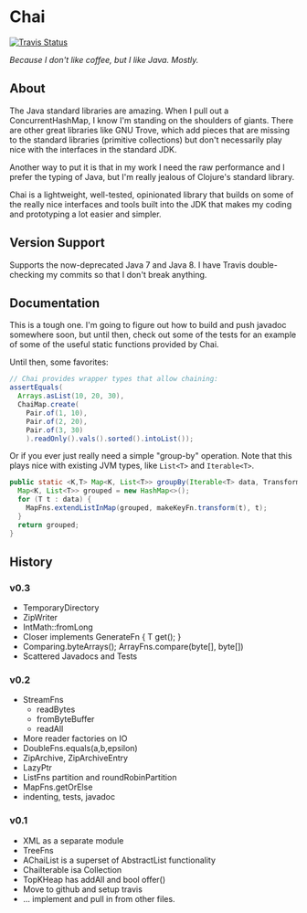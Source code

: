 # Chai 
[![Travis Status](https://travis-ci.org/jjfiv/chai.svg?branch=master)](https://travis-ci.org/jjfiv/chai)

*Because I don't like coffee, but I like Java. Mostly.*

## About

The Java standard libraries are amazing. When I pull out a ConcurrentHashMap, I know I'm standing on the shoulders of giants. There are other great libraries like GNU Trove, which add pieces that are missing to the standard libraries (primitive collections) but don't necessarily play nice with the interfaces in the standard JDK.

Another way to put it is that in my work I need the raw performance and I prefer the typing of Java, but I'm really jealous of Clojure's standard library.

Chai is a lightweight, well-tested, opinionated library that builds on some of the really nice interfaces and tools built into the JDK that makes my coding and prototyping a lot easier and simpler.

## Version Support

Supports the now-deprecated Java 7 and Java 8. I have Travis double-checking my commits so that I don't break anything.

## Documentation

This is a tough one. I'm going to figure out how to build and push javadoc somewhere soon, but until then, check out some of the tests for an example of some of the useful static functions provided by Chai.

Until then, some favorites:
```java
// Chai provides wrapper types that allow chaining:
assertEquals(
  Arrays.asList(10, 20, 30),
  ChaiMap.create(
    Pair.of(1, 10),
    Pair.of(2, 20),
    Pair.of(3, 30)
	).readOnly().vals().sorted().intoList());
```

Or if you ever just really need a simple "group-by" operation. Note that this plays nice with existing JVM types, like ``List<T>`` and ``Iterable<T>``.

```java
public static <K,T> Map<K, List<T>> groupBy(Iterable<T> data, TransformFn<T,K> makeKeyFn) {
  Map<K, List<T>> grouped = new HashMap<>();
  for (T t : data) {
    MapFns.extendListInMap(grouped, makeKeyFn.transform(t), t);
  }
  return grouped;
}
```

## History

### v0.3
 - TemporaryDirectory
 - ZipWriter
 - IntMath::fromLong
 - Closer<T> implements GenerateFn<T> { T get(); }
 - Comparing.byteArrays(); ArrayFns.compare(byte[], byte[])
 - Scattered Javadocs and Tests

### v0.2
 - StreamFns
    - readBytes
    - fromByteBuffer
    - readAll
 - More reader factories on IO
 - DoubleFns.equals(a,b,epsilon)
 - ZipArchive, ZipArchiveEntry
 - LazyPtr<T>
 - ListFns partition and roundRobinPartition
 - MapFns.getOrElse
 - indenting, tests, javadoc

### v0.1
 - XML as a separate module
 - TreeFns
 - AChaiList is a superset of AbstractList functionality
 - ChaiIterable isa Collection
 - TopKHeap has addAll and bool offer()
 - Move to github and setup travis
 - ... implement and pull in from other files.

